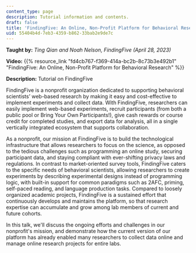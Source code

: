 ```yaml
---
content_type: page
description: Tutorial information and contents.
draft: false
title: 'FindingFive: An Online, Non-Profit Platform for Behavioral Research'
uid: 55404b4d-7eb3-4359-b862-33bab2e9de7c
---
```

**Taught by:** *Ting Qian and Noah Nelson, FindingFive (April 28, 2023)*

**Video:** {{% resource_link "fd4cb767-f369-414a-bc2b-8c73b3e492b1" "FindingFive: An Online, Non-Profit Platform for Behavioral Research" %}}

**Description:** Tutorial on FindingFive

FindingFive is a nonprofit organization dedicated to supporting behavioral scientists’ web-based research by making it easy and cost-effective to implement experiments and collect data. With FindingFive, researchers can easily implement web-based experiments, recruit participants (from both a public pool or Bring Your Own Participants!), give cash rewards or course credit for completed studies, and export data for analysis, all in a single vertically integrated ecosystem that supports collaboration.

As a nonprofit, our mission at FindingFive is to build the technological infrastructure that allows researchers to focus on the science, as opposed to the tedious challenges such as programming an online study, securing participant data, and staying compliant with ever-shifting privacy laws and regulations. In contrast to market-oriented survey tools, FindingFive caters to the specific needs of behavioral scientists, allowing researchers to create experiments by describing experimental designs instead of programming logic, with built-in support for common paradigms such as 2AFC, priming, self-paced reading, and language production tasks. Compared to loosely organized academic projects, FindingFive is a sustained effort that continuously develops and maintains the platform, so that research expertise can accumulate and grow among lab members of current and future cohorts.

In this talk, we'll discuss the ongoing efforts and challenges in our nonprofit's mission, and demonstrate how the current version of our platform has already enabled many researchers to collect data online and manage online research projects for entire labs.